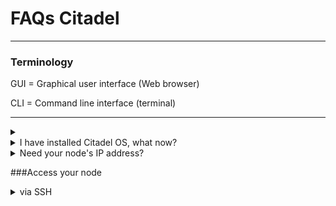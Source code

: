 # FAQs Citadel

---

### Terminology

GUI = Graphical user interface (Web browser)

CLI = Command line interface (terminal)

---


<details><summary></summary>

</details>

<details>
  <summary>I have installed Citadel OS, what now?</summary>
  
  - Open any browser from any of your devices
  
  - Type in the address bar `citadel.local` OR your node IP address - for help see **Need your node's IP address?**
  
  - type in your password
  
  - enjoy Citadel
  
</details>

<details>
   <summary>Need your node's IP address?</summary>
  
  - Install Angry IP Scanner [here](https://angryip.org/)
  
  - Open Angry IP Scanner and press "Start"
  
  - Identify the IP address of your node looking at "Hostname" and "Ping" (keep in mind that Ethernet has lower ping than Wifi)
</details>


###Access your node
  
 <details> <summary>via SSH</summary>
  
  - Open the Terminal on any device you want to use for SSH into your node

  - write `ssh [account_name]@[ip_address]`

  - replacing `[account_name]` with the name of the account you used when installing Citadel

  - replacing `[ip_address]` with the IP address of your node - for help see **Need your node's IP        address?

  
  
</details>




